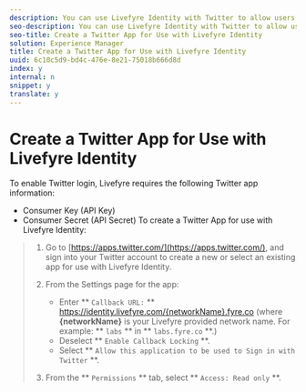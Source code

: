 ```yaml
---
description: You can use Livefyre Identity with Twitter to allow users to use their Twitter logins to interact Apps on your site.
seo-description: You can use Livefyre Identity with Twitter to allow users to use their Twitter logins to interact Apps on your site.
seo-title: Create a Twitter App for Use with Livefyre Identity
solution: Experience Manager
title: Create a Twitter App for Use with Livefyre Identity
uuid: 6c10c5d9-bd4c-476e-8e21-75018b666d8d
index: y
internal: n
snippet: y
translate: y
---
```


# Create a Twitter App for Use with Livefyre Identity

To enable Twitter login, Livefyre requires the following Twitter app information:

* Consumer Key (API Key)
* Consumer Secret (API Secret)
To create a Twitter App for use with Livefyre Identity:

>1. Go to [https://apps.twitter.com/](https://apps.twitter.com/), and sign into your Twitter account to create a new or select an existing app for use with Livefyre Identity.
>1. From the Settings page for the app:
>    
>    * Enter ** `Callback URL:` ** https://identity.livefyre.com/{networkName}.fyre.co (where **{networkName}** is your Livefyre provided network name. For example: ** `labs` ** in ** `labs.fyre.co` **.)
>    * Deselect ** `Enable Callback Locking` **.
>    * Select ** `Allow this application to be used to Sign in with Twitter` **.
>    
>1. From the ** `Permissions` ** tab, select ** `Access: Read only` **.
